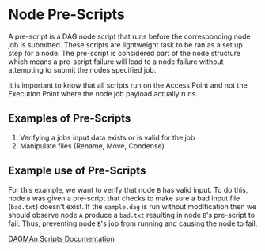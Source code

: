 # Node Pre-Scripts

A pre-script is a DAG node script that runs before the corresponding
node job is submitted. These scripts are lightweight task to be ran
as a set up step for a node. The pre-script is considered part of the
node structure which means a pre-script failure will lead to a node
failure without attempting to submit the nodes specified job.

It is important to know that all scripts run on the Access Point and
not the Execution Point where the node job payload actually runs.

## Examples of Pre-Scripts

1. Verifying a jobs input data exists or is valid for the job
2. Manipulate files (Rename, Move, Condense)

## Example use of Pre-Scripts

For this example, we want to verify that node `B` has valid input. To
do this, node `B` was given a pre-script that checks to make sure a bad
input file (`bad.txt`) doesn't exist. If the `sample.dag` is run without
modification then we should observe node `A` produce a `bad.txt` resulting
in node `B`'s pre-script to fail. Thus, preventing node `B`'s job from
running and causing the node to fail.

[DAGMAn Scripts Documentation](https://htcondor.readthedocs.io/en/latest/automated-workflows/dagman-scripts.html)

